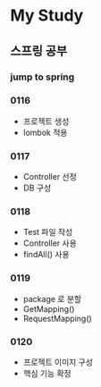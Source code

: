 # My Study

## 스프링 공부
### jump to spring

### 0116
- 프로젝트 생성
- lombok 적용

### 0117
- Controller 선정
- DB 구성

### 0118
- Test 파일 작성
- Controller 사용
- findAll() 사용

### 0119
- package 로 분할
- GetMapping()
- RequestMapping()

### 0120
- 프로젝트 이미지 구성
- 핵심 기능 확정